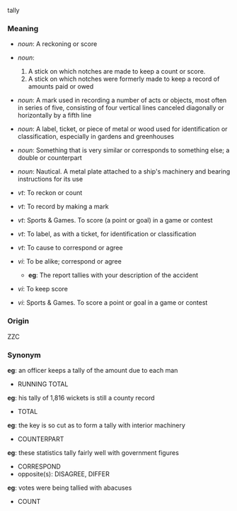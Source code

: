 tally
### Meaning
+ _noun_: A reckoning or score
+ _noun_:
   1. A stick on which notches are made to keep a count or score.
   2. A stick on which notches were formerly made to keep a record of amounts paid or owed
+ _noun_: A mark used in recording a number of acts or objects, most often in series of five, consisting of four vertical lines canceled diagonally or horizontally by a fifth line
+ _noun_: A label, ticket, or piece of metal or wood used for identification or classification, especially in gardens and greenhouses
+ _noun_: Something that is very similar or corresponds to something else; a double or counterpart
+ _noun_: Nautical. A metal plate attached to a ship's machinery and bearing instructions for its use

+ _vt_: To reckon or count
+ _vt_: To record by making a mark
+ _vt_: Sports & Games. To score (a point or goal) in a game or contest
+ _vt_: To label, as with a ticket, for identification or classification
+ _vt_: To cause to correspond or agree
+ _vi_: To be alike; correspond or agree
    + __eg__: The report tallies with your description of the accident
+ _vi_: To keep score
+ _vi_: Sports & Games. To score a point or goal in a game or contest

### Origin

ZZC

### Synonym

__eg__: an officer keeps a tally of the amount due to each man

+ RUNNING TOTAL

__eg__: his tally of 1,816 wickets is still a county record

+ TOTAL

__eg__: the key is so cut as to form a tally with interior machinery

+ COUNTERPART

__eg__: these statistics tally fairly well with government figures

+ CORRESPOND
+ opposite(s): DISAGREE, DIFFER

__eg__: votes were being tallied with abacuses

+ COUNT


